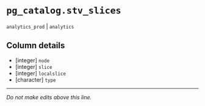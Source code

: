 # `pg_catalog.stv_slices`
`analytics_prod` | `analytics`

## Column details
* [integer]   `node`
* [integer]   `slice`
* [integer]   `localslice`
* [character] `type`

-------------------------------------------------------------------------------
*Do not make edits above this line.*
